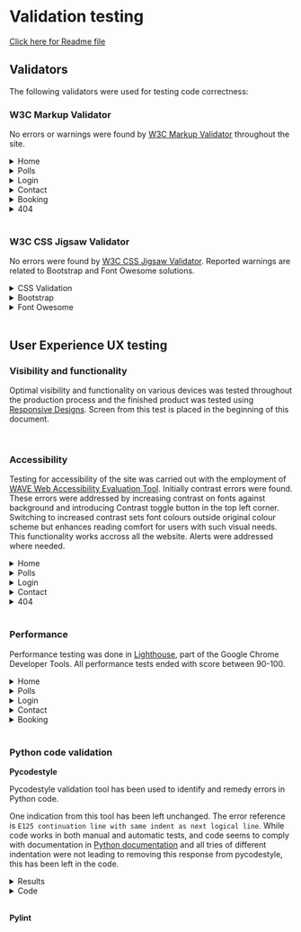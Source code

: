 # Validation testing

[Click here for Readme file](/README.md#user-story-testing)

## Validators

The following validators were used for testing code correctness:
### W3C Markup Validator 

No errors or warnings were found by [W3C Markup Validator](https://validator.w3.org/)  throughout the site.
<details>
    <summary>Home</summary>
    <img src="../readme/docs/images/testing/validation/validation-html-index.jpg">
</details>
<details>
    <summary>Polls</summary>
    <img src="../readme/docs/images/testing/validation/validation-html-polls.jpg">
</details>
<details>
    <summary>Login</summary>
    <img src="../readme/docs/images/testing/validation/validation-html-login.jpg">
</details>
<details>
    <summary>Contact</summary>
    <img src="../readme/docs/images/testing/validation/validation-html-contact.jpg">
</details>
<details>
    <summary>Booking</summary>
    <img src="../readme/docs/images/testing/validation/validation-html-booking.jpg">
</details>
<details>
    <summary>404</summary>
    <img src="../readme/docs/images/testing/validation/validation-html-404.jpg">
</details>

<br>

### W3C CSS Jigsaw Validator

No errors were found by [W3C CSS Jigsaw Validator](https://jigsaw.w3.org/css-validator). Reported warnings are related to Bootstrap and Font Owesome solutions.
<details>
    <summary>CSS Validation</summary>
    <img src="../readme/docs/images/testing/validation/validation-css.jpg">
</details>
<details>
    <summary>Bootstrap</summary>
    <img src="../readme/docs/images/testing/validation/validation-css-bootstrap.jpg">
</details>
<details>
    <summary>Font Owesome</summary>
    <img src="../readme/docs/images/testing/validation/validation-css-fontawesome.jpg">
</details>

<br>

## User Experience UX testing

### Visibility and functionality
Optimal visibility and functionality on various devices was tested throughout the production process and the finished product was tested using [Responsive Designs](http://ami.responsivedesign.is). Screen from this test is placed in the beginning of this document.

<br>

### Accessibility
Testing for accessibility of the site was carried out with the employment of [WAVE Web Accessibility Evaluation Tool](https://wave.webaim.org/). Initially contrast errors were found. These errors were addressed by increasing contrast on fonts against background and introducing Contrast toggle button in the top left corner. Switching to increased contrast sets font colours outside original colour scheme but enhances reading comfort for users with such visual needs. This functionality works accross all the website. Alerts were addressed where needed.
<details>
    <summary>Home</summary>
    <img src="../readme/docs/images/testing/validation/validation-accessibility-index.jpg">
</details>
<details>
    <summary>Polls</summary>
    <img src="../readme/docs/images/testing/validation/validation-accessibility-polls.jpg">
</details>
<details>
    <summary>Login</summary>
    <img src="../readme/docs/images/testing/validation/validation-accessibility-login.jpg">
</details>
<details>
    <summary>Contact</summary>
    <img src="../readme/docs/images/testing/validation/validation-accessibility-contact.jpg">
</details>
<details>
    <summary>404</summary>
    <img src="../readme/docs/images/testing/validation/validation-accessibility-404.jpg">
</details>

<br>

### Performance
Performance testing was done in [Lighthouse](https://developers.google.com/web/tools/lighthouse), part of the Google Chrome Developer Tools.
 All performance tests ended with score between 90-100.
<details>
    <summary>Home</summary>
    <img src="../readme/docs/images/testing/validation/validation-performance-index.jpg">
</details>
<details>
    <summary>Polls</summary>
    <img src="../readme/docs/images/testing/validation/validation-performance-polls.jpg">
</details>
<details>
    <summary>Login</summary>
    <img src="../readme/docs/images/testing/validation/validation-performance-login.jpg">
</details>
<details>
    <summary>Contact</summary>
    <img src="../readme/docs/images/testing/validation/validation-performance-contact.jpg">
</details>
<details>
    <summary>Booking</summary>
    <img src="../readme/docs/images/testing/validation/validation-performance-booking.jpg">
</details>

<br>

### Python code validation

**Pycodestyle**

Pycodestyle validation tool has been used to identify and remedy errors in Python code.

One indication from this tool has been left unchanged. The error reference is ```E125 continuation line with same indent as next logical line```. While code works in both manual and automatic tests, and code seems to comply with documentation in [Python documentation](https://peps.python.org/pep-0008/#indentation) and all tries of different indentation were not leading to removing this response from pycodestyle, this has been left in the code.

<details>
    <summary>Results</summary>
    <img src="../readme/docs/images/testing/validation/validation-pycodestyle-result.jpg">
</details>
<details>
    <summary>Code</summary>
    <img src="../readme/docs/images/testing/validation/validation-pycodestyle-error.jpg">
</details>

<br>

**Pylint**


